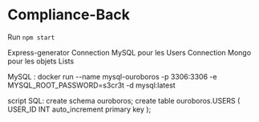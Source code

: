 # Compliance-Back

Run `npm start`

Express-generator
Connection MySQL pour les Users
Connection Mongo pour les objets Lists

MySQL : docker run --name mysql-ouroboros -p 3306:3306 -e MYSQL_ROOT_PASSWORD=s3cr3t -d mysql:latest

script SQL:
create schema ouroboros;
create table ouroboros.USERS
(
USER_ID INT auto_increment primary key
);
